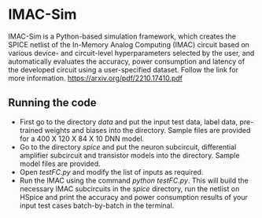 # IMAC-Sim
IMAC-Sim is a Python-based simulation framework, which creates the SPICE netlist of the In-Memory Analog Computing (IMAC) circuit based on various device- and circuit-level hyperparameters selected by the user, and automatically evaluates the accuracy, power consumption and latency of the developed circuit using a user-specified dataset. Follow the link for more information. https://arxiv.org/pdf/2210.17410.pdf
## Running the code
- First go to the directory _data_ and put the input test data, label data, pre-trained weights and biases into the directory. Sample files are provided for a 400 X 120 X 84 X 10 DNN model.
- Go to the directory _spice_ and put the neuron subcircuit, differential amplifier subcircuit and transistor models into the directory. Sample model files are provided.
- Open _testFC.py_ and modify the list of inputs as required.
- Run the IMAC using the command _python testFC.py_. This will build the necessary IMAC subcircuits in the _spice_ directory, run the netlist on HSpice and print the accuracy and power consumption results of your input test cases batch-by-batch in the terminal.

